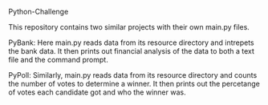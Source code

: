 Python-Challenge

This repository contains two similar projects with their own main.py files.

PyBank: Here main.py reads data from its resource directory and intrepets the bank data. 
	It then prints out financial analysis of the data to both a text file and the command prompt. 

PyPoll: Similarly, main.py reads data from its resource directory and counts the number of votes to determine a winner.
	It then prints out the percetange of votes each candidate got and who the winner was.
